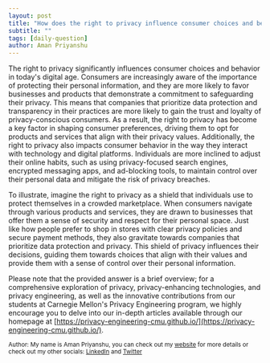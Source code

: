 ```yaml
---
layout: post
title: "How does the right to privacy influence consumer choices and behavior?"
subtitle: ""
tags: [daily-question]
author: Aman Priyanshu
---
```


The right to privacy significantly influences consumer choices and behavior in today's digital age. Consumers are increasingly aware of the importance of protecting their personal information, and they are more likely to favor businesses and products that demonstrate a commitment to safeguarding their privacy. This means that companies that prioritize data protection and transparency in their practices are more likely to gain the trust and loyalty of privacy-conscious consumers. As a result, the right to privacy has become a key factor in shaping consumer preferences, driving them to opt for products and services that align with their privacy values. Additionally, the right to privacy also impacts consumer behavior in the way they interact with technology and digital platforms. Individuals are more inclined to adjust their online habits, such as using privacy-focused search engines, encrypted messaging apps, and ad-blocking tools, to maintain control over their personal data and mitigate the risk of privacy breaches.

To illustrate, imagine the right to privacy as a shield that individuals use to protect themselves in a crowded marketplace. When consumers navigate through various products and services, they are drawn to businesses that offer them a sense of security and respect for their personal space. Just like how people prefer to shop in stores with clear privacy policies and secure payment methods, they also gravitate towards companies that prioritize data protection and privacy. This shield of privacy influences their decisions, guiding them towards choices that align with their values and provide them with a sense of control over their personal information.

Please note that the provided answer is a brief overview; for a comprehensive exploration of privacy, privacy-enhancing technologies, and privacy engineering, as well as the innovative contributions from our students at Carnegie Mellon's Privacy Engineering program, we highly encourage you to delve into our in-depth articles available through our homepage at [https://privacy-engineering-cmu.github.io/](https://privacy-engineering-cmu.github.io/).

<small>Author: My name is Aman Priyanshu, you can check out my [website](https://amanpriyanshu.github.io/) for more details or check out my other socials: [LinkedIn](https://www.linkedin.com/in/aman-priyanshu/) and [Twitter](https://twitter.com/AmanPriyanshu6)</small>
